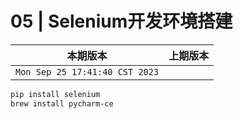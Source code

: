 # 05 | Selenium开发环境搭建

|本期版本|上期版本
|:---:|:---:
`Mon Sep 25 17:41:40 CST 2023` |


```bash
pip install selenium
brew install pycharm-ce
```